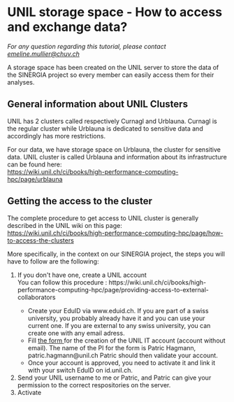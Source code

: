 

# UNIL storage space - How to access and exchange data?

<i> For any question regarding this tutorial, please contact emeline.mullier@chuv.ch </i>


A storage space has been created on the UNIL server to store the data of the SINERGIA project so every member can easily access them for their analyses.


## General information about UNIL Clusters
UNIL has 2 clusters called respectively Curnagl and Urblauna. 
Curnagl is the regular cluster while Urblauna is dedicated to sensitive data and accordingly has more restrictions.

For our data, we have storage space on Urblauna, the cluster for sensitive data.
UNIL cluster is called Urblauna and information about its infrastructure can be found here:  
https://wiki.unil.ch/ci/books/high-performance-computing-hpc/page/urblauna



## Getting the access to the cluster
The complete procedure to get access to UNIL cluster is generally described in the UNIL wiki on this page:  
https://wiki.unil.ch/ci/books/high-performance-computing-hpc/page/how-to-access-the-clusters

More specifically, in the context on our SINERGIA project, the steps you will have to follow are the following:
<ol>
  <li> If you don't have one, create a UNIL account </li>
  You can follow this procedure : https://wiki.unil.ch/ci/books/high-performance-computing-hpc/page/providing-access-to-external-collaborators
  <ul>
    <li> Create your EduID via www.eduid.ch. If you are part of a swiss university, you probably already have it and you can use your current one. If you are external to any swiss university, you can create one with any email adress. </li>
    <li> Fill <a href="https://wayf.switch.ch/SWITCHaai/WAYF?entityID=https%3A%2F%2Fprdlamp2.unil.ch%2Fshibboleth&return=https%3A%2F%2Fwww2.unil.ch%2FShibboleth.sso%2FLogin%3FSAMLDS%3D1%26target%3Dss%253Amem%253A7f5a2e2091957a748dac804d49fef21f75beae737de1717e0876f6abde37ce30"> the form </a> for the creation of the UNIL IT account (account without email). The name of the PI for the form is Patric Hagmann, patric.hagmann@unil.ch 
Patric should then validate your account. </li>
    <li>Once your account is approved, you need to activate it and link it with your switch EduID on id.unil.ch.</li>
  </ul>
  <li>  Send your UNIL username to me or Patric, and Patric can give your permission to the correct respositories on the server.</li>
  <li>  Activate <a href="https://www.unil.ch/ci/fr/home/menuinst/catalogue-de-services/reseau-et-telephonie/acces-hors-campus-vpn/documentation.html" UNIL VPN </a> </li>
</ol>
